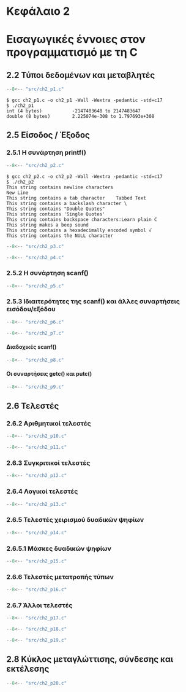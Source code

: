 # Κεφάλαιο 2

<h1>Εισαγωγικές έννοιες στον προγραμματισμό με τη C</h1>

## 2.2 Τύποι δεδομένων και μεταβλητές

```{.c title="ch2_p1.c" linenums="1"}
--8<-- "src/ch2_p1.c"
```

```{.text .nocopy}
$ gcc ch2_p1.c -o ch2_p1 -Wall -Wextra -pedantic -std=c17
$ ./ch2_p1
int (4 bytes)           -2147483648 to 2147483647
double (8 bytes)        2.225074e-308 to 1.797693e+308
```

## 2.5 Είσοδος / Έξοδος

### 2.5.1 Η συνάρτηση printf()

```{.c title="ch2_p2.c" linenums="1"}
--8<-- "src/ch2_p2.c"
```

```{.text .nocopy}
$ gcc ch2_p2.c -o ch2_p2 -Wall -Wextra -pedantic -std=c17
$ ./ch2_p2
This string contains newline characters 
New Line
This string contains a tab character    Tabbed Text
This string contains a backslash character \
This string contains "Double Quotes"
This string contains 'Single Quotes'
This string contains backspace characters:Learn plain C
This string makes a beep sound
This string contains a hexadecimally encoded symbol √
This string contains the NULL character
```

```{.c title="ch2_p3.c" linenums="1"}
--8<-- "src/ch2_p3.c"
```

```{.c title="ch2_p4.c" linenums="1"}
--8<-- "src/ch2_p4.c"
```

### 2.5.2 Η συνάρτηση scanf()
```{.c title="ch2_p5.c" linenums="1"}
--8<-- "src/ch2_p5.c"
```

### 2.5.3 Ιδιαιτερότητες της scanf() και άλλες συναρτήσεις εισόδου/εξόδου
```{.c title="ch2_p6.c" linenums="1"}
--8<-- "src/ch2_p6.c"
```

```{.c title="ch2_p7.c" linenums="1"}
--8<-- "src/ch2_p7.c"
```

#### Διαδοχικές scanf()
```{.c title="ch2_p8.c" linenums="1"}
--8<-- "src/ch2_p8.c"
```

#### Οι συναρτήσεις getc() και putc()
```{.c title="ch2_p9.c" linenums="1"}
--8<-- "src/ch2_p9.c"
```

## 2.6 Τελεστές

### 2.6.2 Αριθμητικοί τελεστές
```{.c title="ch2_p10.c" linenums="1"}
--8<-- "src/ch2_p10.c"
```

```{.c title="ch2_p11.c" linenums="1"}
--8<-- "src/ch2_p11.c"
```

### 2.6.3 Συγκριτικοί τελεστές
```{.c title="ch2_p12.c" linenums="1"}
--8<-- "src/ch2_p12.c"
```

### 2.6.4 Λογικοί τελεστές
```{.c title="ch2_p13.c" linenums="1"}
--8<-- "src/ch2_p13.c"
```

### 2.6.5 Τελεστές χειρισμού δυαδικών ψηφίων
```{.c title="ch2_p14.c" linenums="1"}
--8<-- "src/ch2_p14.c"
```

### 2.6.5.1 Μάσκες δυαδικών ψηφίων
```{.c title="ch2_p15.c" linenums="1"}
--8<-- "src/ch2_p15.c"
```

### 2.6.6 Τελεστές μετατροπής τύπων
```{.c title="ch2_p16.c" linenums="1"}
--8<-- "src/ch2_p16.c"
```

### 2.6.7 Άλλοι τελεστές
```{.c title="ch2_p17.c" linenums="1"}
--8<-- "src/ch2_p17.c"
```

```{.c title="ch2_p18.c" linenums="1"}
--8<-- "src/ch2_p18.c"
```

```{.c title="ch2_p19.c" linenums="1"}
--8<-- "src/ch2_p19.c"
```

## 2.8 Κύκλος μεταγλώττισης, σύνδεσης και εκτέλεσης

```{.c title="ch2_p20.c" linenums="1"}
--8<-- "src/ch2_p20.c"
```

<!-- ## 2.9 Ασκήσεις

***Άσκηση 1***
```{.c title="ch2_e1.c" linenums="1"}
--8<-- "src/ch2_e1.c"
```

***Άσκηση 2***
```{.c title="ch2_e2.c" linenums="1"}
--8<-- "src/ch2_e2.c"
```

***Άσκηση 3***
```{.c title="ch2_e3.c" linenums="1"}
--8<-- "src/ch2_e3.c"
```

***Άσκηση 4***
```{.c title="ch2_e4.c" linenums="1"}
--8<-- "src/ch2_e4.c"
```

***Άσκηση 5***
```{.c title="ch2_e5.c" linenums="1"}
--8<-- "src/ch2_e5.c"
```
 -->
